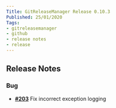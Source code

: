 ```yaml
---
Title: GitReleaseManager Release 0.10.3
Published: 25/01/2020
Tags:
- gitreleasemanager
- github
- release notes
- release
---
```


## Release Notes

### Bug

- [__#203__](https://github.com/GitTools/GitReleaseManager/pull/203) Fix incorrect exception logging